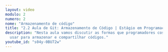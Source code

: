 ```yaml
---
layout: video
modulo: 2
numero: 2
nome: "Armazenamento de código"
title: "2.2 Aula de Git: Armazenamento de Código | Estágio em Programação"
description: "Nesta aula vamos discutir as formas que programadores costumam
  usar para armazenar e compartilhar códigos."
youtube_id: "s04y-0BU72w"
---
```



